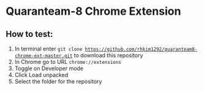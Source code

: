 # Quaranteam-8 Chrome Extension

## How to test:

1. In terminal enter <code>git clone https://github.com/rhkim1292/quaranteam8-chrome-ext-master.git</code> to download this repository
2. In Chrome go to URL <code>chrome://extensions</code>
3. Toggle on Developer mode
4. Click Load unpacked
5. Select the folder for the repository